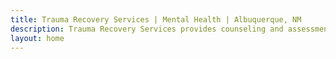 ```yaml
---
title: Trauma Recovery Services | Mental Health | Albuquerque, NM
description: Trauma Recovery Services provides counseling and assessment to improve the mental health of children, teens & families in the Albuquerque, NM area.
layout: home
---
```

